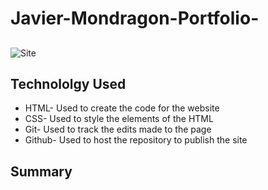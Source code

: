 # Javier-Mondragon-Portfolio-

##
![Site](./assets/images/site-photo.jpg)

## Technololgy Used
- HTML- Used to create the code for the website
- CSS- Used to style the elements of the HTML
- Git- Used to track the edits made to the page
- Github- Used to host the repository to publish the site

## Summary
